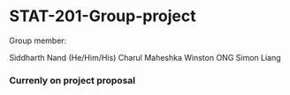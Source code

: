 # STAT-201-Group-project
Group member:

  Siddharth Nand (He/Him/His)
  Charul Maheshka
  Winston ONG
  Simon Liang

### **Currenly on project proposal**
